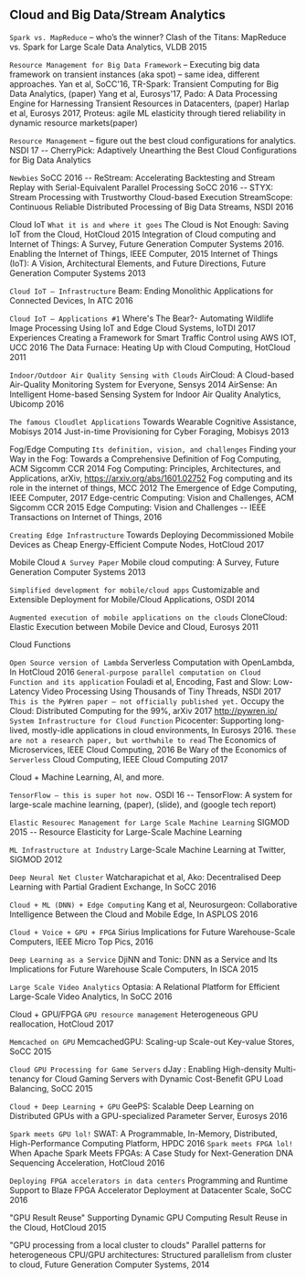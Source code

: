 Cloud and Big Data/Stream Analytics
-----------------------------------

`Spark vs. MapReduce` – who’s the winner?
Clash of the Titans: MapReduce vs. Spark for Large Scale Data Analytics, VLDB 2015

`Resource Management for Big Data Framework` – Executing big data framework on transient instances (aka spot) – same idea, different approaches.
Yan et al, SoCC'16, TR-Spark: Transient Computing for Big Data Analytics, (paper)
Yang et al, Eurosys'17, Pado: A Data Processing Engine for Harnessing Transient Resources in Datacenters, (paper)
Harlap et al, Eurosys 2017, Proteus: agile ML elasticity through tiered reliability in dynamic resource markets(paper)

`Resource Management` – figure out the best cloud configurations for analytics.
NSDI 17 -- CherryPick: Adaptively Unearthing the Best Cloud Configurations for Big Data Analytics

`Newbies`
SoCC 2016 -- ReStream: Accelerating Backtesting and Stream Replay with Serial-Equivalent Parallel Processing
SoCC 2016 -- STYX: Stream Processing with Trustworthy Cloud-based Execution
StreamScope: Continuous Reliable Distributed Processing of Big Data Streams, NSDI 2016

Cloud IoT
`What it is and where it goes`
The Cloud is Not Enough: Saving IoT from the Cloud, HotCloud 2015
Integration of Cloud computing and Internet of Things: A Survey, Future Generation Computer Systems 2016.
Enabling the Internet of Things, IEEE Computer, 2015
Internet of Things (IoT): A Vision, Architectural Elements, and Future Directions, Future Generation Computer Systems 2013

`Cloud IoT – Infrastructure`
Beam: Ending Monolithic Applications for Connected Devices, In ATC 2016

`Cloud IoT – Applications #1`
Where's The Bear?- Automating Wildlife Image Processing Using IoT and Edge Cloud Systems, IoTDI 2017
Experiences Creating a Framework for Smart Traffic Control using AWS IOT, UCC 2016
The Data Furnace: Heating Up with Cloud Computing, HotCloud 2011

`Indoor/Outdoor Air Quality Sensing with Clouds`
AirCloud: A Cloud-based Air-Quality Monitoring System for Everyone, Sensys 2014
AirSense: An Intelligent Home-based Sensing System for Indoor Air Quality Analytics, Ubicomp 2016

`The famous Cloudlet Applications`
Towards Wearable Cognitive Assistance, Mobisys 2014
Just-in-time Provisioning for Cyber Foraging, Mobisys 2013


Fog/Edge Computing
`Its definition, vision, and challenges`
Finding your Way in the Fog: Towards a Comprehensive Definition of Fog Computing, ACM Sigcomm CCR 2014
Fog Computing: Principles, Architectures, and Applications, arXiv, https://arxiv.org/abs/1601.02752
Fog computing and its role in the internet of things, MCC 2012
The Emergence of Edge Computing, IEEE Computer, 2017
Edge-centric Computing: Vision and Challenges, ACM Sigcomm CCR 2015
Edge Computing: Vision and Challenges -- IEEE Transactions on Internet of Things, 2016

`Creating Edge Infrastructure`
Towards Deploying Decommissioned Mobile Devices as Cheap Energy-Efficient Compute Nodes, HotCloud 2017

Mobile Cloud
`A Survey Paper`
Mobile cloud computing: A Survey, Future Generation Computer Systems 2013

`Simplified development for mobile/cloud apps`
Customizable and Extensible Deployment for Mobile/Cloud Applications, OSDI 2014

`Augmented execution of mobile applications on the clouds`
CloneCloud: Elastic Execution between Mobile Device and Cloud, Eurosys 2011

Cloud Functions

`Open Source version of Lambda`
Serverless Computation with OpenLambda, In HotCloud 2016
`General-purpose parallel computation on Cloud Function and its application`
Fouladi et al, Encoding, Fast and Slow: Low-Latency Video Processing Using Thousands of Tiny Threads, NSDI 2017
`This is the PyWren paper – not officially published yet.`
Occupy the Cloud: Distributed Computing for the 99%, arXiv 2017
http://pywren.io/
`System Infrastructure for Cloud Function`
Picocenter: Supporting long-lived, mostly-idle applications in cloud environments, In Eurosys 2016.
`These are not a research paper, but worthwhile to read`
The Economics of Microservices, IEEE Cloud Computing, 2016
Be Wary of the Economics of `Serverless` Cloud Computing, IEEE Cloud Computing 2017

Cloud + Machine Learning, AI, and more.

`TensorFlow – this is super hot now.`
OSDI 16 -- TensorFlow: A system for large-scale machine learning, (paper), (slide), and (google tech report)

`Elastic Resourec Management for Large Scale Machine Learning`
SIGMOD 2015 -- Resource Elasticity for Large-Scale Machine Learning

`ML Infrastructure at Industry`
Large-Scale Machine Learning at Twitter, SIGMOD 2012

`Deep Neural Net Cluster`
Watcharapichat et al, Ako: Decentralised Deep Learning with Partial Gradient Exchange, In SoCC 2016

`Cloud + ML (DNN) + Edge Computing`
Kang et al, Neurosurgeon: Collaborative Intelligence Between the Cloud and Mobile Edge, In ASPLOS 2016

`Cloud + Voice + GPU + FPGA`
Sirius Implications for Future Warehouse-Scale Computers, IEEE Micro Top Pics, 2016

`Deep Learning as a Service`
DjiNN and Tonic: DNN as a Service and Its Implications for Future Warehouse Scale Computers, In ISCA 2015

`Large Scale Video Analytics`
Optasia: A Relational Platform for Efficient Large-Scale Video Analytics, In SoCC 2016


Cloud + GPU/FPGA
`GPU resource management`
Heterogeneous GPU reallocation, HotCloud 2017

`Memcached on GPU`
MemcachedGPU: Scaling-up Scale-out Key-value Stores, SoCC 2015

`Cloud GPU Processing for Game Servers`
dJay : Enabling High-density Multi-tenancy for Cloud Gaming Servers with Dynamic Cost-Benefit GPU Load Balancing, SoCC 2015

`Cloud + Deep Learning + GPU`
GeePS: Scalable Deep Learning on Distributed GPUs with a GPU-specialized Parameter Server, Eurosys 2016

`Spark meets GPU lol!`
SWAT: A Programmable, In-Memory, Distributed, High-Performance Computing Platform, HPDC 2016
`Spark meets FPGA lol!`
When Apache Spark Meets FPGAs: A Case Study for Next-Generation DNA Sequencing Acceleration, HotCloud 2016

`Deploying FPGA accelerators in data centers`
Programming and Runtime Support to Blaze FPGA Accelerator Deployment at Datacenter Scale, SoCC 2016

"GPU Result Reuse"
Supporting Dynamic GPU Computing Result Reuse in the Cloud, HotCloud 2015

"GPU processing from a local cluster to clouds"
Parallel patterns for heterogeneous CPU/GPU architectures: Structured parallelism from cluster to cloud, Future Generation Computer Systems, 2014
